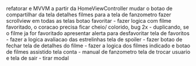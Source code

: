 
refatorar e MVVM a partir da HomeViewController
mudar o botao de compartilhar da tela detalhes filmes para a tela de fanzometro
fazer scrollview em todas as telas
botao favoritar - fazer logica com filme favoritado,  o coracao precisa ficar cheio/ colorido, bug 2x - duplicando, se o filme ja for favoritado apresentar alerta para desfavoritar 
tela de favoritos - fazer a logica avaliacao das estrelinhas
tela de spoiler - fazer botao de fechar 
tela de detalhes do filme - fazer a logica dos filmes indicado e botao de filmes assistido
tela conta - manual de fanzometro 
tela de trocar usuario e tela de sair - tirar modal
